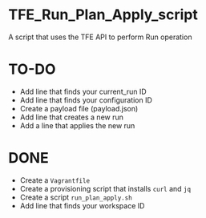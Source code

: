 # TFE_Run_Plan_Apply_script
A script that uses the TFE API to perform Run operation


# TO-DO

- Add line that finds your current_run ID
- Add line that finds your configuration ID
- Create a payload file (payload.json)
- Add line that creates a new run
- Add a line that applies the new run


# DONE

- Create a ```Vagrantfile```
- Create a provisioning script that installs ```curl``` and ```jq```
- Create a script ```run_plan_apply.sh```
- Add line that finds your workspace ID 

